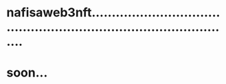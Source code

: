 # nafisaweb3nft.........................................................................................
# soon...
